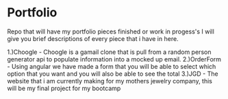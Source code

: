 # Portfolio
Repo that will have my portfolio pieces finished or work in progess's
I will give you brief descriptions of every piece that i have in here.

1.)Choogle - Choogle is a gamail clone that is pull from a random person generator api to 
	populate information into a mocked up email.
2.)OrderForm - Using angular we have made a form that you will be able to select which option that you want and you will 
	also be able to see the total
3.)JGD - The website that i am currently making for my mothers jewelry company, this will be my final project for my bootcamp
